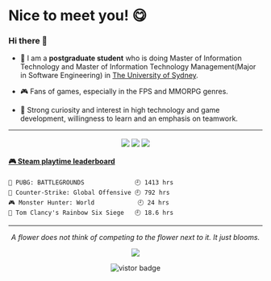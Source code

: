 # Nice to meet you! 😋

### Hi there 👋
* 📜 I am a **postgraduate student** who is doing Master of Information Technology and Master of Information Technology Management(Major in Software Engineering) in [The University of Sydney](https://www.sydney.edu.au/).

* 🎮 Fans of games, especially in the FPS and MMORPG genres.

* 🎯 Strong curiosity and interest in high technology and game development, willingness to learn and an emphasis on teamwork.

<hr>

<p align="center">
    <img align="center" src="https://github-readme-stats.vercel.app/api/top-langs/?username=bilibalaboom413&layout=compact&theme=dracula"/>
    <img align="center" src="https://github-readme-stats.vercel.app/api?username=bilibalaboom413&show_icons=true&count_private=true&include_all_commits=true&line_height=20&theme=dracula"/>
    <img align="center" src="https://github-profile-trophy.vercel.app/?username=bilibalaboom413&theme=dracula"/>
</p>

<!-- steam-box start -->
#### <a href="https://gist.github.com/bilibalaboom413/4bdd880d7b64078a4b1738168dc97bae" target="_blank">🎮 Steam playtime leaderboard</a>
```text
🍳 PUBG: BATTLEGROUNDS              🕘 1413 hrs
🔫 Counter-Strike: Global Offensive 🕘 792 hrs
🎮 Monster Hunter: World            🕘 24 hrs
🔫 Tom Clancy's Rainbow Six Siege   🕘 18.6 hrs
```
<!-- Powered by https://github.com/YouEclipse/steam-box . -->
<!-- steam-box end -->

<hr>
<p align="center">
    <i>A flower does not think of competing to the flower next to it. It just blooms.</b></i>
    <p align="center">
        <a href= ""><img src="https://img.icons8.com/nolan/32/linkedin.png"/></a>
        <!-- <a href= "https://hilbertkong.me"><img src="https://img.icons8.com/nolan/32/chrome.png"/></a> -->
    </p>
</p>

<p align="center">
    <img src="https://visitor-badge.glitch.me/badge?page_id=Hao.Hao" alt="vistor badge" />
</p>
